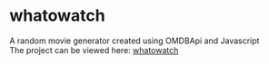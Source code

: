 # whatowatch

A random movie generator created using OMDBApi and Javascript <br>
The project can be viewed here: [whatowatch](https://anmol2059.github.io/whatowatch/)